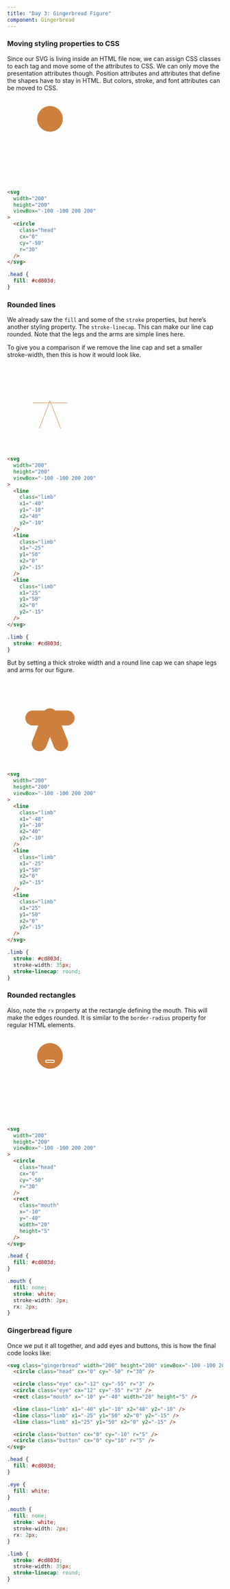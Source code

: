 ```yaml
---
title: "Day 3: Gingerbread Figure"
component: Gingerbread
---
```


### Moving styling properties to CSS

Since our SVG is living inside an HTML file now, we can assign CSS classes to each tag and move some of the attributes to CSS. We can only move the presentation attributes though. Position attributes and attributes that define the shapes have to stay in HTML. But colors, stroke, and font attributes can be moved to CSS.

<div class="grid-200-2">

  <svg width="200" height="200" viewBox="-100 -100 200 200">
    <circle class="head" cx="0" cy="-50" r="30" fill="#cd803d" />
  </svg>

<!-- prettier-ignore -->
```html
<svg 
  width="200"
  height="200"
  viewBox="-100 -100 200 200"
>
  <circle 
    class="head"
    cx="0"
    cy="-50"
    r="30" 
  />
</svg>
```

```css
.head {
  fill: #cd803d;
}
```

</div>

### Rounded lines

We already saw the `fill` and some of the `stroke` properties, but here’s another styling property. The `stroke-linecap`. This can make our line cap rounded. Note that the legs and the arms are simple lines here.

To give you a comparison if we remove the line cap and set a smaller stroke-width, then this is how it would look like.

<div class="grid-200-2">

  <svg width="200" height="200" viewBox="-100 -100 200 200">
    <line x1="-40" y1="-10" x2="40" y2="-10" stroke="#cd803d" />
    <line x1="-25" y1="50" x2="0" y2="-15" stroke="#cd803d" />
    <line x1="25" y1="50" x2="0" y2="-15" stroke="#cd803d" />
  </svg>

<!-- prettier-ignore -->
```html
<svg 
  width="200"
  height="200"
  viewBox="-100 -100 200 200"
>
  <line 
    class="limb"
    x1="-40"
    y1="-10"
    x2="40"
    y2="-10"
  />
  <line 
    class="limb"
    x1="-25"
    y1="50"
    x2="0"
    y2="-15"
  />
  <line 
    class="limb"
    x1="25"
    y1="50"
    x2="0"
    y2="-15"
  />
</svg>
```

```css
.limb {
  stroke: #cd803d;
}
```

</div>

But by setting a thick stroke width and a round line cap we can shape legs and arms for our figure.

<div class="grid-200-2">

  <svg width="200" height="200" viewBox="-100 -100 200 200">
    <line x1="-40" y1="-10" x2="40" y2="-10" stroke="#cd803d" stroke-width="35"
  stroke-linecap="round" />
    <line x1="-25" y1="50" x2="0" y2="-15" stroke="#cd803d" stroke-width="35"
  stroke-linecap="round" />
    <line x1="25" y1="50" x2="0" y2="-15" stroke="#cd803d" stroke-width="35"
  stroke-linecap="round" />
  </svg>

<!-- prettier-ignore -->
```html
<svg 
  width="200"
  height="200"
  viewBox="-100 -100 200 200"
>
  <line 
    class="limb"
    x1="-40"
    y1="-10"
    x2="40"
    y2="-10"
  />
  <line 
    class="limb"
    x1="-25"
    y1="50"
    x2="0"
    y2="-15"
  />
  <line 
    class="limb"
    x1="25"
    y1="50"
    x2="0"
    y2="-15"
  />
</svg>
```

```css
.limb {
  stroke: #cd803d;
  stroke-width: 35px;
  stroke-linecap: round;
}
```

</div>

### Rounded rectangles

Also, note the `rx` property at the rectangle defining the mouth. This will make the edges rounded. It is similar to the `border-radius` property for regular HTML elements.

<div class="grid-200-2">

  <svg width="200" height="200" viewBox="-100 -100 200 200">
    <circle class="head" cx="0" cy="-50" r="30" fill="#cd803d" />
    <rect class="mouth" x="-10" y="-40" width="20" height="5" fill="none" stroke="white" stroke-width="2" rx="2" />
  </svg>

<!-- prettier-ignore -->
```html
<svg 
  width="200"
  height="200"
  viewBox="-100 -100 200 200"
>
  <circle 
    class="head"
    cx="0"
    cy="-50"
    r="30" 
  />
  <rect
    class="mouth"
    x="-10"
    y="-40"
    width="20"
    height="5"
  />
</svg>
```

```css
.head {
  fill: #cd803d;
}

.mouth {
  fill: none;
  stroke: white;
  stroke-width: 2px;
  rx: 2px;
}
```

</div>

### Gingerbread figure

Once we put it all together, and add eyes and buttons, this is how the final code looks like:

```html
<svg class="gingerbread" width="200" height="200" viewBox="-100 -100 200 200">
  <circle class="head" cx="0" cy="-50" r="30" />

  <circle class="eye" cx="-12" cy="-55" r="3" />
  <circle class="eye" cx="12" cy="-55" r="3" />
  <rect class="mouth" x="-10" y="-40" width="20" height="5" />

  <line class="limb" x1="-40" y1="-10" x2="40" y2="-10" />
  <line class="limb" x1="-25" y1="50" x2="0" y2="-15" />
  <line class="limb" x1="25" y1="50" x2="0" y2="-15" />

  <circle class="button" cx="0" cy="-10" r="5" />
  <circle class="button" cx="0" cy="10" r="5" />
</svg>
```

```css
.head {
  fill: #cd803d;
}

.eye {
  fill: white;
}

.mouth {
  fill: none;
  stroke: white;
  stroke-width: 2px;
  rx: 2px;
}

.limb {
  stroke: #cd803d;
  stroke-width: 35px;
  stroke-linecap: round;
}
```
